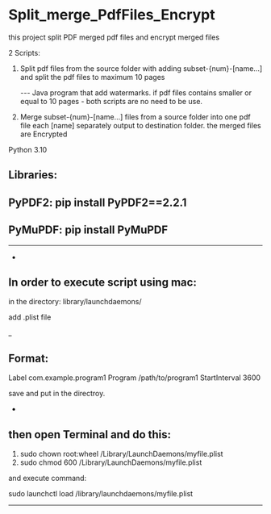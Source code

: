 # Split_merge_PdfFiles_Encrypt
this project split PDF merged pdf files and encrypt merged files

2 Scripts:

1. Split pdf files from the source folder with adding subset-{num}-[name...]
   and split the pdf files to maximum 10 pages
   
   --- Java program that add watermarks. if pdf files contains smaller or equal to 10 pages - both scripts are no need to be use.
   
2. Merge subset-{num}-[name...] files from a source folder into one pdf file each [name] separately
   output to destination folder. the merged files are Encrypted 

Python 3.10

Libraries:
-
PyPDF2: pip install PyPDF2==2.2.1
-
PyMuPDF: pip install PyMuPDF
-


***********
-
In order to execute script using mac:
-
in the directory: library/launchdaemons/

add .plist file

_

Format:
-

<?xml version="1.0" encoding="UTF-8"?>
<!DOCTYPE plist PUBLIC "-//Apple//DTD PLIST 1.0//EN" "http://www.apple.com/DTDs/PropertyList-1.0.dtd">
<plist version="1.0">
  <dict>
    <key>Label</key>
    <string>com.example.program1</string>
    <key>Program</key>
    <string>/path/to/program1</string>
    <key>StartInterval</key>
    <integer>3600</integer>
  </dict>
</plist>


save and put in the directroy.

-
then open Terminal and do this:
-
1. sudo chown root:wheel /Library/LaunchDaemons/myfile.plist
2. sudo chmod 600 /Library/LaunchDaemons/myfile.plist

and execute command:

sudo launchctl load /library/launchdaemons/myfile.plist

***********
